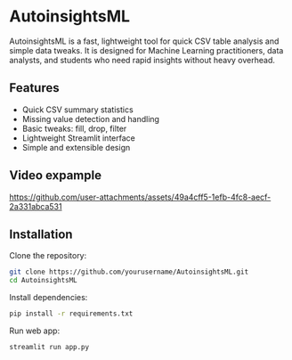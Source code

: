 # AutoinsightsML

AutoinsightsML is a fast, lightweight tool for quick CSV table analysis and simple data tweaks. It is designed for Machine Learning practitioners, data analysts, and students who need rapid insights without heavy overhead.

## Features

- Quick CSV summary statistics
- Missing value detection and handling
- Basic tweaks: fill, drop, filter
- Lightweight Streamlit interface
- Simple and extensible design

## Video expample

https://github.com/user-attachments/assets/49a4cff5-1efb-4fc8-aecf-2a331abca531

## Installation

Clone the repository:

```bash
git clone https://github.com/yourusername/AutoinsightsML.git
cd AutoinsightsML
````

Install dependencies:

```bash
pip install -r requirements.txt
```

Run web app:

```bash
streamlit run app.py
```

